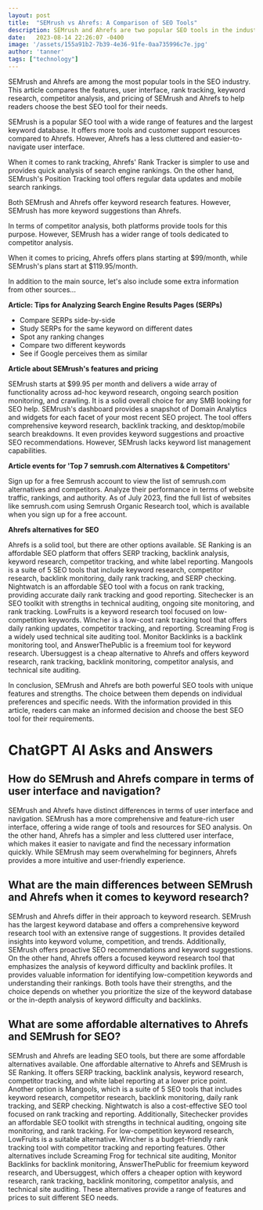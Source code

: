 ```yaml
---
layout: post
title:  "SEMrush vs Ahrefs: A Comparison of SEO Tools"
description: SEMrush and Ahrefs are two popular SEO tools in the industry. This article compares their features, user interface, rank tracking, keyword research, competitor analysis, and pricing to help readers choose the best SEO tool for their needs.
date:   2023-08-14 22:26:07 -0400
image: '/assets/155a91b2-7b39-4e36-91fe-0aa735996c7e.jpg'
author: 'tanner'
tags: ["technology"]
---
```


SEMrush and Ahrefs are among the most popular tools in the SEO industry. This article compares the features, user interface, rank tracking, keyword research, competitor analysis, and pricing of SEMrush and Ahrefs to help readers choose the best SEO tool for their needs.

SEMrush is a popular SEO tool with a wide range of features and the largest keyword database. It offers more tools and customer support resources compared to Ahrefs. However, Ahrefs has a less cluttered and easier-to-navigate user interface.

When it comes to rank tracking, Ahrefs' Rank Tracker is simpler to use and provides quick analysis of search engine rankings. On the other hand, SEMrush's Position Tracking tool offers regular data updates and mobile search rankings.

Both SEMrush and Ahrefs offer keyword research features. However, SEMrush has more keyword suggestions than Ahrefs.

In terms of competitor analysis, both platforms provide tools for this purpose. However, SEMrush has a wider range of tools dedicated to competitor analysis.

When it comes to pricing, Ahrefs offers plans starting at $99/month, while SEMrush's plans start at $119.95/month.

In addition to the main source, let's also include some extra information from other sources...

**Article: Tips for Analyzing Search Engine Results Pages (SERPs)**

- Compare SERPs side-by-side
- Study SERPs for the same keyword on different dates
- Spot any ranking changes
- Compare two different keywords
- See if Google perceives them as similar

**Article about SEMrush's features and pricing**

SEMrush starts at $99.95 per month and delivers a wide array of functionality across ad-hoc keyword research, ongoing search position monitoring, and crawling. It is a solid overall choice for any SMB looking for SEO help. SEMrush's dashboard provides a snapshot of Domain Analytics and widgets for each facet of your most recent SEO project. The tool offers comprehensive keyword research, backlink tracking, and desktop/mobile search breakdowns. It even provides keyword suggestions and proactive SEO recommendations. However, SEMrush lacks keyword list management capabilities.

**Article events for 'Top 7 semrush.com Alternatives & Competitors'**

Sign up for a free Semrush account to view the list of semrush.com alternatives and competitors. Analyze their performance in terms of website traffic, rankings, and authority. As of July 2023, find the full list of websites like semrush.com using Semrush Organic Research tool, which is available when you sign up for a free account.

**Ahrefs alternatives for SEO**

Ahrefs is a solid tool, but there are other options available. SE Ranking is an affordable SEO platform that offers SERP tracking, backlink analysis, keyword research, competitor tracking, and white label reporting. Mangools is a suite of 5 SEO tools that include keyword research, competitor research, backlink monitoring, daily rank tracking, and SERP checking. Nightwatch is an affordable SEO tool with a focus on rank tracking, providing accurate daily rank tracking and good reporting. Sitechecker is an SEO toolkit with strengths in technical auditing, ongoing site monitoring, and rank tracking. LowFruits is a keyword research tool focused on low-competition keywords. Wincher is a low-cost rank tracking tool that offers daily ranking updates, competitor tracking, and reporting. Screaming Frog is a widely used technical site auditing tool. Monitor Backlinks is a backlink monitoring tool, and AnswerThePublic is a freemium tool for keyword research. Ubersuggest is a cheap alternative to Ahrefs and offers keyword research, rank tracking, backlink monitoring, competitor analysis, and technical site auditing.

In conclusion, SEMrush and Ahrefs are both powerful SEO tools with unique features and strengths. The choice between them depends on individual preferences and specific needs. With the information provided in this article, readers can make an informed decision and choose the best SEO tool for their requirements.


# ChatGPT AI Asks and Answers
## How do SEMrush and Ahrefs compare in terms of user interface and navigation?
SEMrush and Ahrefs have distinct differences in terms of user interface and navigation. SEMrush has a more comprehensive and feature-rich user interface, offering a wide range of tools and resources for SEO analysis. On the other hand, Ahrefs has a simpler and less cluttered user interface, which makes it easier to navigate and find the necessary information quickly. While SEMrush may seem overwhelming for beginners, Ahrefs provides a more intuitive and user-friendly experience.

## What are the main differences between SEMrush and Ahrefs when it comes to keyword research?
SEMrush and Ahrefs differ in their approach to keyword research. SEMrush has the largest keyword database and offers a comprehensive keyword research tool with an extensive range of suggestions. It provides detailed insights into keyword volume, competition, and trends. Additionally, SEMrush offers proactive SEO recommendations and keyword suggestions. On the other hand, Ahrefs offers a focused keyword research tool that emphasizes the analysis of keyword difficulty and backlink profiles. It provides valuable information for identifying low-competition keywords and understanding their rankings. Both tools have their strengths, and the choice depends on whether you prioritize the size of the keyword database or the in-depth analysis of keyword difficulty and backlinks.

## What are some affordable alternatives to Ahrefs and SEMrush for SEO?
SEMrush and Ahrefs are leading SEO tools, but there are some affordable alternatives available. One affordable alternative to Ahrefs and SEMrush is SE Ranking. It offers SERP tracking, backlink analysis, keyword research, competitor tracking, and white label reporting at a lower price point. Another option is Mangools, which is a suite of 5 SEO tools that includes keyword research, competitor research, backlink monitoring, daily rank tracking, and SERP checking. Nightwatch is also a cost-effective SEO tool focused on rank tracking and reporting. Additionally, Sitechecker provides an affordable SEO toolkit with strengths in technical auditing, ongoing site monitoring, and rank tracking. For low-competition keyword research, LowFruits is a suitable alternative. Wincher is a budget-friendly rank tracking tool with competitor tracking and reporting features. Other alternatives include Screaming Frog for technical site auditing, Monitor Backlinks for backlink monitoring, AnswerThePublic for freemium keyword research, and Ubersuggest, which offers a cheaper option with keyword research, rank tracking, backlink monitoring, competitor analysis, and technical site auditing. These alternatives provide a range of features and prices to suit different SEO needs.


